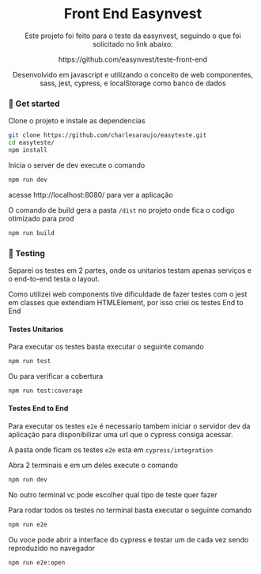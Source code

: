 <h1  align="center">
	 Front End Easynvest
</h1>
<p  align="center">
Este projeto foi feito para o teste da easynvest, seguindo o que foi solicitado no link abaixo:
<p>
<p  align="center">
https://github.com/easynvest/teste-front-end
</p>
<p  align="center">
Desenvolvido em javascript e utilizando o conceito de web componentes, sass, jest, cypress, e localStorage como banco de dados

</p>

### :rocket: Get started

Clone o projeto e instale as dependencias

```sh
git clone https://github.com/charlesaraujo/easyteste.git
cd easyteste/
npm install
```

Inicia o server de dev execute o comando

```sh
npm run dev
```

acesse http://localhost:8080/ para ver a aplicação

O comando de build gera a pasta `/dist` no projeto onde fica o codigo otimizado para prod

```sh
npm run build
```

### :hammer: Testing

Separei os testes em 2 partes, onde os unitarios testam apenas serviços e o end-to-end testa o layout.

Como utilizei web components tive dificuldade de fazer testes com o jest em classes que extendiam HTMLElement, por isso criei os testes End to End

#### Testes Unitarios

Para executar os testes basta executar o seguinte comando

```sh
npm run test
```

Ou para verificar a cobertura

```sh
npm run test:coverage
```

#### Testes End to End

Para executar os testes `e2e` é necessario tambem iniciar o servidor dev da aplicação para disponibilizar uma url que o cypress consiga acessar.

A pasta onde ficam os testes `e2e` esta em `cypress/integration`

Abra 2 terminais e em um deles execute o comando

```sh
npm run dev
```

No outro terminal vc pode escolher qual tipo de teste quer fazer

Para rodar todos os testes no terminal basta executar o seguinte comando

```sh
npm run e2e

```

Ou voce pode abrir a interface do cypress e testar um de cada vez sendo reproduzido no navegador

```sh
npm run e2e:open
```
